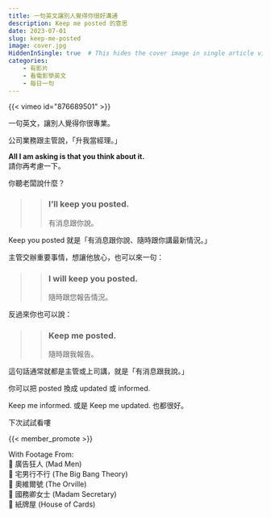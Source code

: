 ```yaml
---
title: 一句英文讓別人覺得你很好溝通
description: Keep me posted 的意思
date: 2023-07-01
slug: keep-me-posted
image: cover.jpg
HiddenInSingle: true  # This hides the cover image in single article view
categories:
    - 有影片
    - 看電影學英文
    - 每日一句
---
```


{{< vimeo id="876689501" >}}

一句英文，讓別人覺得你很專業。

公司業務跟主管說，「升我當經理。」

**All I am asking is that you think about it.**  
請你再考慮一下。

你聽老闆說什麼？

>> ### I’ll keep you posted.
>> 有消息跟你說。

Keep you posted 就是「有消息跟你說、隨時跟你講最新情況。」

主管交辦重要事情，想讓他放心，也可以來一句：

>> ### I will keep you posted.  
>> 隨時跟您報告情況。

反過來你也可以說：

>> ### Keep me posted.  
>> 隨時跟我報告。

這句話通常就都是主管或上司講，就是「有消息跟我說。」

你可以把 posted 換成 updated 或 informed. 

Keep me informed. 或是 Keep me updated. 也都很好。

下次試試看嘍

{{< member_promote >}}

With Footage From:  
🎥 廣告狂人 (Mad Men)  
🎥 宅男行不行 (The Big Bang Theory)  
🎥 奧維爾號 (The Orville)  
🎥 國務卿女士 (Madam Secretary)  
🎥 紙牌屋 (House of Cards) 




